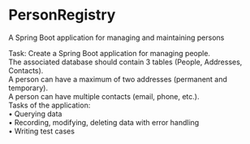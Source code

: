 # PersonRegistry
A Spring Boot application for managing and maintaining persons

Task:
Create a Spring Boot application for managing people.<br>
The associated database should contain 3 tables (People, Addresses, Contacts).<br>
A person can have a maximum of two addresses (permanent and temporary).<br>
A person can have multiple contacts (email, phone, etc.).<br>
Tasks of the application:<br>
• Querying data<br>
• Recording, modifying, deleting data with error handling<br>
• Writing test cases<br>
